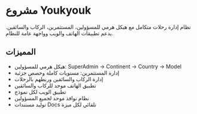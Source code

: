 # مشروع Youkyouk

نظام إدارة رحلات متكامل مع هيكل هرمي للمسؤولين، المستثمرين، الركاب والسائقين.
يدعم تطبيقات الهاتف والويب وواجهة عامة للنظام.

## المميزات
- هيكل هرمي للمسؤولين: SuperAdmin → Continent → Country → Model
- إدارة المستثمرين: مستويات كاملة وحصص جزئية
- إدارة الركاب والسائقين وربطهم بالرحلات
- تطبيق الهاتف موحد للركاب والسائقين
- تطبيق الويب لكل نموذج
- نظام نوافذ موحد لجميع المسؤولين
- توليد مستندات Docs تلقائي لكل ميزة
